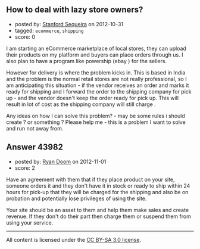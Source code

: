 ## How to deal with lazy store owners?

- posted by: [Stanford Sequeira](https://stackexchange.com/users/-1/19368-stanford-sequeira) on 2012-10-31
- tagged: `ecommerce`, `shipping`
- score: 0

I am starting an eCommerce marketplace of local stores, they can upload their products on my platform and buyers can place orders through us. I also plan to have a program like powership (ebay ) for the sellers. 

However for delivery is where the problem kicks in. This is based in India and the problem is the normal retail stores are not really professional, so I am anticipating this situation - if the vendor receives an order and marks it ready for shipping and I forward the order to the shipping company for pick up - and the  vendor doesn't keep the order ready for pick up.  This will result in lot of cost as the shipping company will still charge .

Any ideas on how I can solve this problem?  - may be some rules i should create ? or something ? 
 Please help me - this is a problem I want to solve and run not away from.





## Answer 43982

- posted by: [Ryan Doom](https://stackexchange.com/users/-1/5655-ryan-doom) on 2012-11-01
- score: 2

Have an agreement with them that if they place product on your site, someone orders it and they don't have it in stock or ready to ship within 24 hours for pick-up that they will be charged for the shipping and also be on probation and potentially lose privileges of using the site.

Your site should be an asset to them and help them make sales and create revenue. If they don't do their part then charge them or suspend them from using your service.



---

All content is licensed under the [CC BY-SA 3.0 license](https://creativecommons.org/licenses/by-sa/3.0/).
